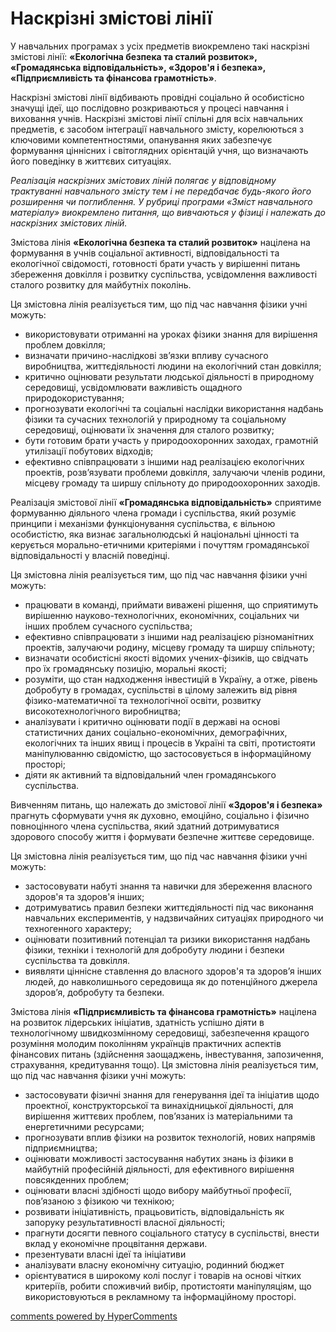 <div id="hypercomments_widget" class="js-hypercomments-widget invisible"></div>

Наскрізні змістові лінії 
=============================================

У навчальних програмах з усіх предметів виокремлено такі наскрізні змістові лінії: <b>«Екологічна безпека та сталий розвиток», «Громадянська відповідальність», «Здоров'я і безпека», «Підприємливість та фінансова грамотність»</b>. 

Наскрізні змістові лінії відбивають провідні соціально й особистісно значущі ідеї, що послідовно розкриваються у процесі навчання і виховання учнів. Наскрізні змістові лінії  спільні для всіх навчальних предметів, є засобом інтеграції навчального змісту, корелюються з ключовими компетентностями, опанування яких забезпечує формування ціннісних і світоглядних орієнтацій учня, що визначають його поведінку в життєвих ситуаціях.

<i>Реалізація наскрізних змістових ліній полягає у відповідному трактуванні навчального змісту тем і не передбачає будь-якого його розширення чи поглиблення. У рубриці програми «Зміст навчального матеріалу» виокремлено питання, що вивчаються у фізиці і належать до наскрізних змістових ліній.</i>

Змістова лінія  <b>«Екологічна безпека та сталий розвиток»</b> націлена на формування в учнів соціальної активності, відповідальності та екологічної свідомості, готовності брати участь у вирішенні питань збереження довкілля і розвитку суспільства, усвідомлення важливості сталого розвитку для майбутніх поколінь. 

Ця змістовна лінія реалізується тим, що під час навчання фізики учні можуть:
<ul>
	<li>використовувати отриманні на уроках фізики знання для вирішення проблем довкілля;  </li>
	<li>визначати причино-наслідкові зв’язки впливу сучасного виробництва, життєдіяльності людини на екологічний стан довкілля;</li>
	<li>критично оцінювати результати людської діяльності в природному середовищі, усвідомлювати важливість ощадного природокористування;</li>
	<li>прогнозувати екологічні та соціальні наслідки використання надбань фізики та сучасних технологій у природному та соціальному середовищі, оцінювати їх значення для сталого розвитку;</li>
	<li>бути готовим брати участь у природоохоронних заходах, грамотній утилізації побутових відходів;</li> 
	<li>ефективно співпрацювати з іншими над реалізацією екологічних проектів, розв’язувати проблеми довкілля, залучаючи членів родини, місцеву громаду та ширшу спільноту до природоохоронних заходів.</li>
</ul>
Реалізація змістової лінії <b>«Громадянська відповідальність»</b> сприятиме формуванню діяльного члена громади і суспільства, який розуміє принципи і механізми функціонування суспільства, є вільною особистістю, яка визнає загальнолюдські й національні цінності та керується морально-етичними критеріями і почуттям громадянської відповідальності у власній поведінці. 

Ця змістовна лінія реалізується тим, що під час навчання фізики учні можуть:
<ul>
	<li>працювати в команді, приймати виважені рішення, що сприятимуть вирішенню науково-технологічних, економічних, соціальних чи інших проблем сучасного суспільства;</li>
	<li>ефективно співпрацювати з іншими над реалізацією різноманітних проектів, залучаючи родину, місцеву громаду та ширшу спільноту;</li>
	<li>визначати особистісні якості відомих учених-фізиків, що свідчать про їх громадянську позицію, моральні якості;</li>
	<li>розуміти, що стан надходження інвестицій в Україну, а отже, рівень добробуту в громадах, суспільстві в цілому залежить від рівня фізико-математичної та технологічної освіти, розвитку високотехнологічного виробництва;</li>
	<li>аналізувати і критично оцінювати події в державі на основі статистичних даних соціально-економічних, демографічних, екологічних та інших явищ і процесів в Україні та світі, протистояти маніпулюванню свідомістю, що застосовується в інформаційному просторі;</li>
	<li>діяти як активний та відповідальний член громадянського суспільства.</li>
</ul>
Вивченням питань, що належать до змістової лінії <b>«Здоров'я і безпека»</b> прагнуть сформувати учня як духовно, емоційно, соціально і фізично повноцінного члена суспільства, який здатний дотримуватися здорового способу життя і формувати безпечне життєве середовище.

Ця змістовна лінія реалізується тим, що під час навчання фізики учні можуть:
<ul>
<li>застосовувати набуті знання та навички для збереження власного здоров'я та здоров'я інших;</li>
<li>дотримуватись правил безпеки життєдіяльності під час виконання навчальних експериментів, у надзвичайних ситуаціях природного чи техногенного характеру;</li>
<li>оцінювати позитивний потенціал та ризики використання надбань фізики, техніки і технологій для добробуту людини і безпеки суспільства та довкілля.</li>
<li>виявляти ціннісне ставлення до власного здоров'я та здоров’я інших людей, до навколишнього середовища як до потенційного джерела здоров’я, добробуту та безпеки.</li>
</ul>
Змістова лінія <b>«Підприємливість та фінансова грамотність»</b> націлена на розвиток лідерських ініціатив, здатність успішно діяти в технологічному швидкозмінному середовищі, забезпечення кращого розуміння молодим поколінням українців практичних аспектів фінансових питань (здійснення заощаджень, інвестування, запозичення, страхування, кредитування тощо).
Ця змістовна лінія реалізується тим, що під час навчання фізики учні можуть:
<ul>
	<li>застосовувати фізичні знання для генерування ідеї та ініціатив щодо проектної, конструкторської та винахідницької діяльності, для вирішення життєвих проблем, пов’язаних із матеріальними та енергетичними ресурсами;</li>
	<li>прогнозувати вплив фізики на розвиток технологій, нових напрямів підприємництва;</li> 
	<li>оцінювати можливості застосування набутих знань із фізики в майбутній професійній діяльності, для ефективного вирішення повсякденних проблем;</li>
	<li>оцінювати власні здібності щодо вибору майбутньої професії, пов’язаною з фізикою чи технікою;</li>
	<li>розвивати ініціативність, працьовитість, відповідальність як запоруку результативності власної діяльності;</li>
	<li>прагнути досягти певного соціального статусу в суспільстві, внести вклад у економічне процвітання держави.</li>
	<li>презентувати власні ідеї та ініціативи</li>
	<li>аналізувати власну економічну ситуацію, родинний бюджет</li>
	<li>орієнтуватися в широкому колі послуг і товарів на основі чітких критеріїв, робити споживчий вибір, протистояти маніпуляціям, що використовуються в рекламному та інформаційному просторі.</li>
</ul>

<div class="js-hypercomments-container">
<a href="http://hypercomments.com" class="hc-link" title="comments widget">comments powered by HyperComments</a>
</div>